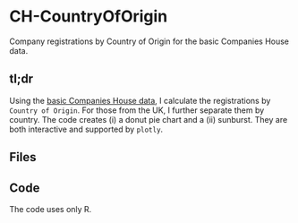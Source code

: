 # CH-CountryOfOrigin
Company registrations by Country of Origin for the basic Companies House data.

## tl;dr 
Using the [basic Companies House data](http://download.companieshouse.gov.uk/en_output.html), I calculate the registrations by `Country of Origin`. For those from the UK, I further separate them by country. The code creates (i) a donut pie chart and a (ii) sunburst. They are both interactive and supported by `plotly`.

## Files



## Code
The code uses only R.
